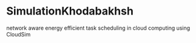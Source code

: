 # SimulationKhodabakhsh
network aware energy efficient task scheduling in cloud computing using CloudSim


